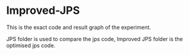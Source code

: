 # Improved-JPS
This is the exact code and result graph of the experiment.

JPS folder is used to compare the jps code, Improved JPS folder is the optimised jps code.

